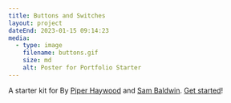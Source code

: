 ```yaml
---
title: Buttons and Switches
layout: project
dateEnd: 2023-01-15 09:14:23
media:
  - type: image
    filename: buttons.gif
    size: md
    alt: Poster for Portfolio Starter
---
```


A starter kit for By [Piper Haywood](https://piperhaywood.com) and [Sam Baldwin](https://sambaldwin.info). [Get started](https://github.com/sb-ph/portfolio-starter)!
